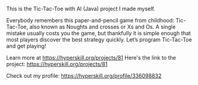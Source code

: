 This is the Tic-Tac-Toe with AI (Java) project I made myself.

Everybody remembers this paper-and-pencil game from childhood: Tic-Tac-Toe, also known as Noughts and crosses or
Xs and Os. A single mistake usually costs you the game, but thankfully it is simple enough that most players discover
the best strategy quickly.
Let’s program Tic-Tac-Toe and get playing!


Learn more at https://hyperskill.org/projects/81
Here's the link to the project: https://hyperskill.org/projects/81

Check out my profile: https://hyperskill.org/profile/336098832
